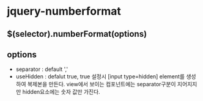 # jquery-numberformat
## $(selector).numberFormat(options)
## options
* separator : default ','
* useHidden : defalut true, true 설정시 [input type=hidden] element를 생성하여 복제본을 만든다. view에서 보이는 컴포넌트에는 separator구분이 지어지지만 hidden요소에는 숫자 값만 가진다.
